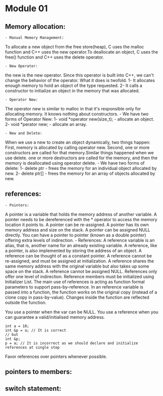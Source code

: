 # Module 01

## Memory allocation: 

    - Manual Memory Management:
To allocate a new object from the free store(heap), C uses the malloc function and C++ uses the new operator.To deallocate an object, C uses the free() function and C++ uses the delete operator.

    - New Operator:
the new is the new operator. Since this operator is built into C++, we can't change the behavior of the operator. What it does is twofold.
    1- It allocates enough memory to hold an object of the type requested.
    2- It calls a constructor to initialize an object in the memory that was allocated.

    - Operator New:
The operator new is similar to malloc in that it's responsible only for allocating memory. It knows nothing about constructors.
    - We have two forms of Operator New:
    1- void *operator new(size_t); - allocate an object.
    2- void *perator new[](size_t); - allocate an array.    

    - New and Delete:
When we use a new to create an object dynamically, two things happen: First, memory is allocated by calling operator new. Second, one or more constructors are called for that memory.Similar things happened when we use delete. one or more destructors are called for the memory, and then the memory is deallocated using operator delete.
    - We have two forms of delete:
    1- delete ptr - frees the memory for an individual object allocated by new.
    2- delete ptr[] - frees the memory for an array of objects allocated by new.

## references:
    - Pointers: 
A pointer is a variable that holds the memory address of another variable. A pointer needs to be dereferenced with the * operator to access the memory location it points to. A pointer can be re-assigned. A pointer has its own memory address and size on the stack. A pointer can be assigned NULL directly. You can have a pointer to pointer (known as a double pointer) offering extra levels of indirection.
    - References: 
A reference variable is an alias, that is, another name for an already existing variable. A reference, like a pointer, is also implemented by storing the address of an object. A reference can be thought of as a constant pointer. A reference cannot be re-assigned, and must be assigned at initialization. A reference shares the same memory address with the original variable but also takes up some space on the stack. A reference cannot be assigned NULL. References only offer one level of indirection. Reference members must be initialized using Initializer List.
The main use of references is acting as function formal parameters to support pass-by-reference. In an reference variable is passed into a function, the function works on the original copy (instead of a clone copy in pass-by-value). Changes inside the function are reflected outside the function.

You use a pointer when the var can be NULL. You use a reference when you can guarantee a valid/initialised memory address.

    int a = 10;
    int &p = a; // It is correct
    // but
    int &p;
    p = a; // It is incorrect as we should declare and initialize references at single step

Favor references over pointers whenever possible.
## pointers to members:

## switch statement: